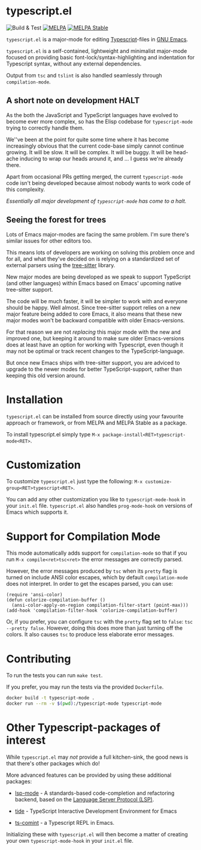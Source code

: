 # typescript.el

![Build & Test](https://github.com/emacs-typescript/typescript.el/workflows/Build%20&%20Test/badge.svg)
[![MELPA](https://melpa.org/packages/typescript-mode-badge.svg)](https://melpa.org/#/typescript-mode)
[![MELPA Stable](https://stable.melpa.org/packages/typescript-mode-badge.svg)](https://stable.melpa.org/#/typescript-mode)

`typescript.el` is a major-mode for editing [Typescript](http://www.typescriptlang.org/)-files in [GNU Emacs](https://www.gnu.org/software/emacs/).

`typescript.el` is a self-contained, lightweight and minimalist major-mode
focused on providing basic font-lock/syntax-highlighting and
indentation for Typescript syntax, without any external dependencies.

Output from `tsc` and `tslint` is also handled seamlessly through
`compilation-mode`.

## A short note on development HALT

As the both the JavaScript and TypeScript languages have evolved to become ever more complex, so has the
Elisp codebase for `typescript-mode` trying to correctly handle them.

We''ve been at the point for quite some time where it has become increasingly obvious that the current code-base
simply cannot continue growing. It will be slow. It will be complex. It will be buggy. It will be head-ache inducing
to wrap our heads around it, and ... I guess we're already there.

Apart from occasional PRs getting merged, the current `typescript-mode` code isn't being developed because almost nobody
wants to work code of this complexity.

*Essentially all major development of `typescript-mode` has come to a halt.*

## Seeing the forest for trees

Lots of Emacs major-modes are facing the same problem. I'm sure there's similar issues for other editors too.

This means lots of developers are working on solving this problem once and for all, and what they've decided on
is relying on a standardized set of external parsers using the [tree-sitter](https://tree-sitter.github.io/tree-sitter/) library.

New major modes are being developed as we speak to support TypeScript (and other languages) within Emacs based on Emacs' upcoming
native tree-sitter support.

The code will be much faster, it will be simpler to work with and everyone should be happy. Well almost. Since tree-sitter support
relies on a new major feature being added to core Emacs, it also means that these new major modes won't be backward compatible with
older Emacs-versions.

For that reason we are not *replacing* this major mode with the new and improved one, but keeping it around to make sure older Emacs-versions
does at least have an option for working with Typescript, even though it may not be optimal or track recent changes to the TypeScript-language.

But once new Emacs ships with tree-sitter support, you are adviced to upgrade to the newer modes for better TypeScript-support, rather
than keeping this old version around.

# Installation

`typescript.el` can be installed from source directly using your
favourite approach or framework, or from MELPA and MELPA Stable as a
package.

To install typescript.el simply type `M-x package-install<RET>typescript-mode<RET>`.

# Customization

To customize `typescript.el` just type the following: `M-x customize-group<RET>typescript<RET>`.

You can add any other customization you like to `typescript-mode-hook`
in your `init.el` file. `typescript.el` also handles `prog-mode-hook`
on versions of Emacs which supports it.

# Support for Compilation Mode

This mode automatically adds support for `compilation-mode` so that if
you run `M-x compile<ret>tsc<ret>` the error messages are correctly
parsed.

However, the error messages produced by `tsc` when its `pretty` flag
is turned on include ANSI color escapes, which by default
`compilation-mode` does not interpret. In order to get the escapes
parsed, you can use:

```elisp
(require 'ansi-color)
(defun colorize-compilation-buffer ()
  (ansi-color-apply-on-region compilation-filter-start (point-max)))
(add-hook 'compilation-filter-hook 'colorize-compilation-buffer)
```

Or, if you prefer, you can configure `tsc` with the `pretty` flag set
to `false`: `tsc --pretty false`. However, doing this does more than
just turning off the colors. It also causes `tsc` to produce less
elaborate error messages.

# Contributing

To run the tests you can run `make test`.

If you prefer, you may run the tests via the provided `Dockerfile`.

```bash
docker build -t typescript-mode .
docker run --rm -v $(pwd):/typescript-mode typescript-mode
```

# Other Typescript-packages of interest

While `typescript.el` may *not* provide a full kitchen-sink, the good
news is that there's other packages which do!

More advanced features can be provided by using these additional
packages:

* [lsp-mode](https://github.com/emacs-lsp/lsp-mode) - A standards-based
  code-completion and refactoring backend, based on the
  [Language Server Protocol (LSP)](https://langserver.org/).

* [tide](https://github.com/ananthakumaran/tide/) - TypeScript
  Interactive Development Environment for Emacs
* [ts-comint](https://github.com/josteink/ts-comint) - a Typescript REPL
  in Emacs.

Initializing these with `typescript.el` will then become a matter of
creating your own `typescript-mode-hook` in your `init.el` file.
